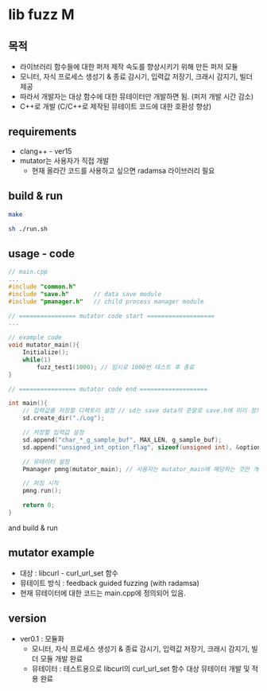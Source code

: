 # lib fuzz M

## 목적
- 라이브러리 함수들에 대한 퍼저 제작 속도를 향상시키기 위해 만든 퍼저 모듈
- 모니터, 자식 프로세스 생성기 & 종료 감시기, 입력값 저장기, 크래시 감지기, 빌더 제공
- 따라서 개발자는 대상 함수에 대한 뮤테이터만 개발하면 됨. (퍼저 개발 시간 감소)
- C++로 개발 (C/C++로 제작된 뮤테이트 코드에 대한 호환성 향상)

## requirements
- clang++ - ver15
- mutator는 사용자가 직접 개발 
    - 현재 올라간 코드를 사용하고 싶으면 radamsa 라이브러리 필요

## build & run
```sh
make

sh ./run.sh
```

## usage - code
```c
// main.cpp
...
#include "common.h"     
#include "save.h"       // data save module
#include "pmanager.h"   // child process manager module

// ================ mutator code start ===================
...

// example code
void mutator_main(){
    Initialize();
    while(1)
        fuzz_test1(1000); // 임시로 1000번 테스트 후 종료
}

// ================ mutator code end ===================

int main(){
    // 입력값를 저장할 디렉토리 설정 // sd는 save data의 준말로 save.h에 미리 정의 되어있음
    sd.create_dir("./Log"); 

    // 저장할 입력값 설정
    sd.append("char_*_g_sample_buf", MAX_LEN, g_sample_buf);
    sd.append("unsigned_int_option_flag", sizeof(unsigned int), &option_flag);

    // 뮤테이터 설정
    Pmanager pmng(mutator_main); // 사용자는 mutator_main에 해당하는 것만 개발하면 됨.

    // 퍼징 시작
    pmng.run();

    return 0;
}
```
and build & run

## mutator example
- 대상 : libcurl - curl_url_set 함수
- 뮤테이트 방식 : feedback guided fuzzing (with radamsa)
- 현재 뮤테이터에 대한 코드는 main.cpp에 정의되어 있음.

## version
- ver0.1 : 모듈화
    - 모니터, 자식 프로세스 생성기 & 종료 감시기, 입력값 저장기, 크래시 감지기, 빌더 모듈 개발 완료
    - 뮤테이터 : 테스트용으로 libcurl의 curl_url_set 함수 대상 뮤테이터 개발 및 적용 완료

